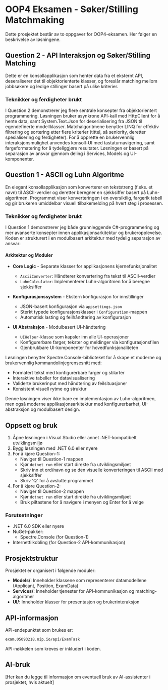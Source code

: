# OOP4 Eksamen - Søker/Stilling Matchmaking

Dette prosjektet består av to oppgaver for OOP4-eksamen. Her følger en beskrivelse av løsningene.

## Question 2 - API Interaksjon og Søker/Stilling Matching

Dette er en konsollapplikasjon som henter data fra et eksternt API, deseraliserer det til objektorienterte klasser, og foreslår matching mellom jobbsøkere og ledige stillinger basert på ulike kriterier.

### Teknikker og ferdigheter brukt

I Question 2 demonstrerer jeg flere sentrale konsepter fra objektorientert programmering. Løsningen bruker asynkrone API-kall med HttpClient for å hente data, samt System.Text.Json for deserialisering fra JSON til egendefinerte modellklasser. Matchalgoritmene benytter LINQ for effektiv filtrering og sortering etter flere kriterier (tittel, så seniority, deretter spesialisering og ferdigheter). For å opprette en brukervennlig interaksjonsmulighet anvendes konsoll-UI med tastaturnavigering, samt fargeformatering for å tydeliggjøre resultater. Løsningen er basert på separasjon av ansvar gjennom deling i Services, Models og UI-komponenter.

## Question 1 - ASCII og Luhn Algoritme

En elegant konsollapplikasjon som konverterer en tekststreng (f.eks. et navn) til ASCII-verdier og deretter beregner en sjekksiffer basert på Luhn-algoritmen. Programmet viser konverteringen i en oversiktlig, fargerik tabell og gir brukeren umiddelbar visuell tilbakemelding på hvert steg i prosessen.

### Teknikker og ferdigheter brukt

I Question 1 demonstrerer jeg både grunnleggende C#-programmering og mer avanserte konsepter innen applikasjonsarkitektur og brukeropplevelse. Koden er strukturert i en modulbasert arkitektur med tydelig separasjon av ansvar:

#### Arkitektur og Moduler
* **Core Logic** - Separate klasser for applikasjonens kjernefunksjonalitet
  * `AsciiConverter`: Håndterer konvertering fra tekst til ASCII-verdier
  * `LuhnCalculator`: Implementerer Luhn-algoritmen for å beregne sjekksiffer

* **Konfigurasjonssystem** - Ekstern konfigurasjon for innstillinger
  * JSON-basert konfigurasjon via `appsettings.json`
  * Sterkt typede konfigurasjonsklasser i `Configuration`-mappen
  * Automatisk lasting og feilhåndtering av konfigurasjon

* **UI Abstraksjon** - Modulbasert UI-håndtering
  * `UIHelper`-klasse som kapsler inn alle UI-operasjoner
  * Konfigurerbare farger, tekster og meldinger via konfigurasjonsfilen
  * Gjenbrukbare UI-komponenter for hovedfunksjonaliteten

Løsningen benytter Spectre.Console-biblioteket for å skape et moderne og brukervennlig kommandolinjegrensesnitt med:
* Formatert tekst med konfigurerbare farger og stilarter
* Interaktive tabeller for datavisualisering
* Validerte brukerinput med håndtering av feilsituasjoner
* Konsistent visuell rytme og struktur

Denne løsningen viser ikke bare en implementasjon av Luhn-algoritmen, men også moderne applikasjonsarkitektur med konfigurerbarhet, UI-abstraksjon og modulbasert design.

## Oppsett og bruk

1. Åpne løsningen i Visual Studio eller annet .NET-kompatibelt utviklingsmiljø
2. Bygg løsningen med .NET 6.0 eller nyere
3. For å kjøre Question-1:
   - Naviger til Question-1 mappen
   - Kjør `dotnet run` eller start direkte fra utviklingsmiljøet
   - Skriv inn et ord/navn og se den visuelle konverteringen til ASCII med sjekksiffer
   - Skriv 'Q' for å avslutte programmet
4. For å kjøre Question-2:
   - Naviger til Question-2 mappen
   - Kjør `dotnet run` eller start direkte fra utviklingsmiljøet
   - Bruk piltastene for å navigere i menyen og Enter for å velge

### Forutsetninger
- .NET 6.0 SDK eller nyere
- NuGet-pakker:
  - Spectre.Console (for Question-1)
- Internettilkobling (for Question-2 API-kommunikasjon)

## Prosjektstruktur

Prosjektet er organisert i følgende moduler:

- **Models/**: Inneholder klassene som representerer datamodellene (Applicant, Position, ExamData)
- **Services/**: Inneholder tjenester for API-kommunikasjon og matching-algoritmer
- **UI/**: Inneholder klasser for presentasjon og brukerinteraksjon

## API-informasjon

API-endepunktet som brukes er:
```
exam.05093218.nip.io/api/ExamTask
```

API-nøkkelen som kreves er inkludert i koden.

## AI-bruk

[Her kan du legge til informasjon om eventuell bruk av AI-assistenter i prosjektet, hvis aktuelt]
